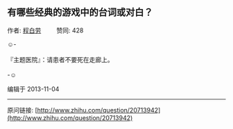 ## 有哪些经典的游戏中的台词或对白？

作者: [程白劳](http://www.zhihu.com/people/chengbailao)&nbsp;&nbsp;&nbsp;&nbsp;&nbsp;&nbsp;&nbsp;&nbsp; 赞同: 428


☺- <br><br>『主题医院』：请患者不要死在走廊上。<br><br>-☺  



编辑于 2013-11-04



---
原问链接: [http://www.zhihu.com/question/20713942](http://www.zhihu.com/question/20713942)